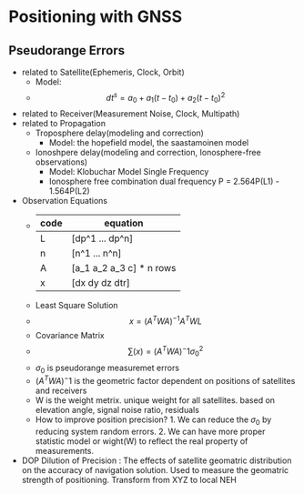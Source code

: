 # Positioning with GNSS
## Pseudorange Errors
- related to Satellite(Ephemeris, Clock, Orbit)
  - Model: 
  - $$ dt^s = a_0 + a_1 (t - t_0) + a_2 (t - t_0)^2 $$
- related to Receiver(Measurement Noise, Clock, Multipath)
- related to Propagation 
  - Troposphere delay(modeling and correction)
    - Model: the hopefield model, the saastamoinen model
  - Ionoshpere delay(modeling and correction, Ionosphere-free observations)
    - Model: Klobuchar Model Single Frequency 
    - Ionosphere free combination dual frequency P = 2.564P(L1) - 1.564P(L2)
- Observation Equations
    -   | code | equation |
        | -- | -- |
        | L | [dp^1 ... dp^n] |
        | n | [n^1 ... n^n] |
        | A | [a_1 a_2 a_3 c] * n rows |
        | x | [dx dy dz dtr]
    - Least Square Solution 
    - $$ x = (A^T W A) ^{-1} A^T W L$$
    - Covariance Matrix
    - $$ \sum(x) =(A^T W A)^-1 \sigma_0^2$$
    - $\sigma_0$ is pseudorange measuremet errors
    - $(A^T W A)^-1$ is the geometric factor dependent on positions of satellites and receivers
    - W is the weight metrix. unique weight for all satellites. based on elevation angle, signal noise ratio, residuals
    - How to improve position precision? 1. We can reduce the $\sigma_0$ by reducing system random errors. 2. We can have more proper statistic model or wight(W) to reflect the real property of measurements.
- DOP Dilution of Precision : The effects of satellite geomatric distribution on the accuracy of navigation solution. Used to measure the geomatric strength of positioning. Transform from XYZ to local NEH 